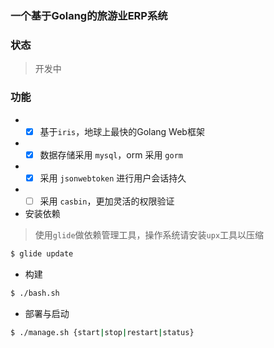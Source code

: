 ### 一个基于Golang的旅游业ERP系统

### 状态
> 开发中

### 功能
* - [x] 基于`iris`，地球上最快的Golang Web框架
* - [x] 数据存储采用 `mysql`，orm 采用 `gorm`
* - [x] 采用 `jsonwebtoken` 进行用户会话持久
* - [ ] 采用 `casbin`，更加灵活的权限验证

* 安装依赖
> 使用`glide`做依赖管理工具，操作系统请安装`upx`工具以压缩

```bash
$ glide update
```

* 构建

```bash
$ ./bash.sh
```

* 部署与启动

```bash
$ ./manage.sh {start|stop|restart|status}
```